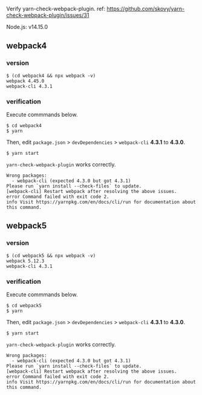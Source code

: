 Verify yarn-check-webpack-plugin.
ref: https://github.com/skovy/yarn-check-webpack-plugin/issues/31

Node.js: v14.15.0

## webpack4
### version
```shell
$ (cd webpack4 && npx webpack -v)
webpack 4.45.0
webpack-cli 4.3.1
```

### verification
Execute commmands below.

```
$ cd webpack4
$ yarn
```

Then, edit `package.json` > `devDependencies` > `webpack-cli` **4.3.1** to **4.3.0**.

```
$ yarn start
```

`yarn-check-webpack-plugin` works correctly.

```
Wrong packages:
  - webpack-cli (expected 4.3.0 but got 4.3.1)
Please run `yarn install --check-files` to update.
[webpack-cli] Restart webpack after resolving the above issues.
error Command failed with exit code 2.
info Visit https://yarnpkg.com/en/docs/cli/run for documentation about this command.
```

## webpack5
### version
```shell
$ (cd webpack5 && npx webpack -v)
webpack 5.12.3
webpack-cli 4.3.1
```

### verification
Execute commmands below.

```
$ cd webpack5
$ yarn
```

Then, edit `package.json` > `devDependencies` > `webpack-cli` **4.3.1** to **4.3.0**.

```
$ yarn start
```

`yarn-check-webpack-plugin` works correctly.

```
Wrong packages:
  - webpack-cli (expected 4.3.0 but got 4.3.1)
Please run `yarn install --check-files` to update.
[webpack-cli] Restart webpack after resolving the above issues.
error Command failed with exit code 2.
info Visit https://yarnpkg.com/en/docs/cli/run for documentation about this command.
```